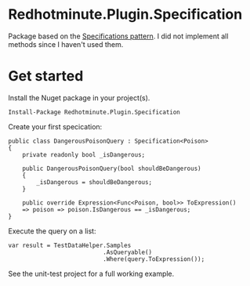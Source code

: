 # Redhotminute.Plugin.Specification

Package based on the [Specifications pattern](https://en.wikipedia.org/wiki/Specification_pattern). I did not implement all methods since I haven't used them. 

# Get started

Install the Nuget package in your project(s).

```
Install-Package Redhotminute.Plugin.Specification
```

Create your first specication:

```
public class DangerousPoisonQuery : Specification<Poison>
{
    private readonly bool _isDangerous;

    public DangerousPoisonQuery(bool shouldBeDangerous)
    {
        _isDangerous = shouldBeDangerous;
    }

    public override Expression<Func<Poison, bool>> ToExpression() 
    => poison => poison.IsDangerous == _isDangerous;
}
```

Execute the query on a list:

```
var result = TestDataHelper.Samples
                           .AsQueryable()
                           .Where(query.ToExpression());
```

See the unit-test project for a full working example.
